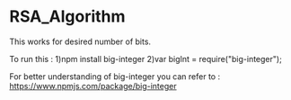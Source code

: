 # RSA_Algorithm

This works for desired number of bits.

To run this :
1)npm install big-integer
2)var bigInt = require("big-integer");

For better understanding of big-integer you can refer to : https://www.npmjs.com/package/big-integer

